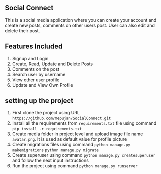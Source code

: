 ## Social Connect

This is a social media application where you can create your account and create new posts, comments on other users post. User can also edit and delete their post.

## Features Included

1. Signup and Login
2. Create, Read, Update and Delete Posts
3. Comments on the post
4. Search user by username
5. View other user profile
6. Update and View Own Profile

## setting up the project

1. First clone the project using URL
   `https://github.com/mepujan/SocialConnect.git`
2. Install all the requirements from `requirements.txt` file using command
   `pip install -r requirements.txt`
3. Create media folder in project level and upload image file name `avatar.png`. It is used as default value for profile picture
4. Create migrations files using command
   `python manage.py makemigrations`
   `python manage.py migrate`
5. Create superuser using command
   `python manage.py createsuperuser`
   and follow the next input instructions
6. Run the project using command
   `python manage.py runserver`

